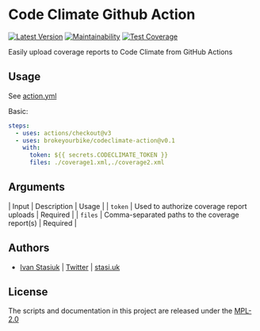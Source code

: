 # Code Climate Github Action

[![Latest Version](https://img.shields.io/github/v/release/brokeyourbike/codeclimate-action)](https://github.com/brokeyourbike/codeclimate-action/releases)
[![Maintainability](https://api.codeclimate.com/v1/badges/5809b26fe097a7ce7af8/maintainability)](https://codeclimate.com/github/brokeyourbike/codeclimate-action/maintainability)
[![Test Coverage](https://api.codeclimate.com/v1/badges/5809b26fe097a7ce7af8/test_coverage)](https://codeclimate.com/github/brokeyourbike/codeclimate-action/test_coverage)

Easily upload coverage reports to Code Climate from GitHub Actions

## Usage

See [action.yml](action.yml)

Basic:
```yaml
steps:
  - uses: actions/checkout@v3
  - uses: brokeyourbike/codeclimate-action@v0.1
    with:
      token: ${{ secrets.CODECLIMATE_TOKEN }}
      files: ./coverage1.xml,./coverage2.xml
```

## Arguments

| Input | Description | Usage |
| `token` | Used to authorize coverage report uploads | Required |
| `files` | Comma-separated paths to the coverage report(s) | Required |

## Authors
- [Ivan Stasiuk](https://github.com/brokeyourbike) | [Twitter](https://twitter.com/brokeyourbike) | [stasi.uk](https://stasi.uk)

## License

The scripts and documentation in this project are released under the [MPL-2.0](https://github.com/brokeyourbike/codeclimate-action/blob/main/LICENSE)